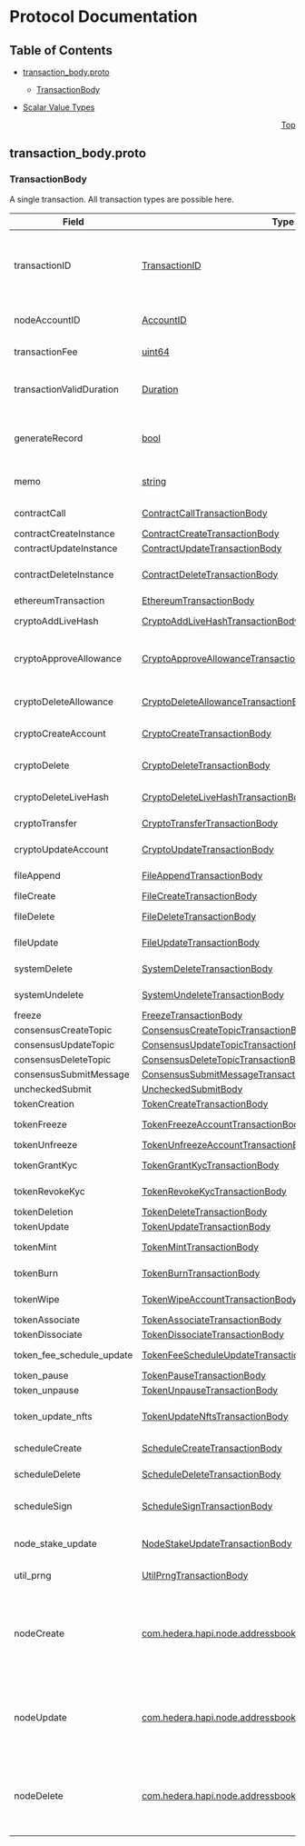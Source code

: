 # Protocol Documentation
<a name="top"></a>

## Table of Contents

- [transaction_body.proto](#transaction_body-proto)
    - [TransactionBody](#proto-TransactionBody)
  
- [Scalar Value Types](#scalar-value-types)



<a name="transaction_body-proto"></a>
<p align="right"><a href="#top">Top</a></p>

## transaction_body.proto



<a name="proto-TransactionBody"></a>

### TransactionBody
A single transaction. All transaction types are possible here.


| Field | Type | Label | Description |
| ----- | ---- | ----- | ----------- |
| transactionID | [TransactionID](#proto-TransactionID) |  | The ID for this transaction, which includes the payer's account (the account paying the transaction fee). If two transactions have the same transactionID, they won't both have an effect |
| nodeAccountID | [AccountID](#proto-AccountID) |  | The account of the node that submits the client's transaction to the network |
| transactionFee | [uint64](#uint64) |  | The maximum transaction fee the client is willing to pay |
| transactionValidDuration | [Duration](#proto-Duration) |  | The transaction is invalid if consensusTimestamp > transactionID.transactionValidStart + transactionValidDuration |
| generateRecord | [bool](#bool) |  | **Deprecated.** Should a record of this transaction be generated? (A receipt is always generated, but the record is optional) |
| memo | [string](#string) |  | Any notes or descriptions that should be put into the record (max length 100) |
| contractCall | [ContractCallTransactionBody](#proto-ContractCallTransactionBody) |  | Calls a function of a contract instance |
| contractCreateInstance | [ContractCreateTransactionBody](#proto-ContractCreateTransactionBody) |  | Creates a contract instance |
| contractUpdateInstance | [ContractUpdateTransactionBody](#proto-ContractUpdateTransactionBody) |  | Updates a contract |
| contractDeleteInstance | [ContractDeleteTransactionBody](#proto-ContractDeleteTransactionBody) |  | Delete contract and transfer remaining balance into specified account |
| ethereumTransaction | [EthereumTransactionBody](#proto-EthereumTransactionBody) |  | An Ethereum encoded transaction. |
| cryptoAddLiveHash | [CryptoAddLiveHashTransactionBody](#proto-CryptoAddLiveHashTransactionBody) |  | Attach a new livehash to an account |
| cryptoApproveAllowance | [CryptoApproveAllowanceTransactionBody](#proto-CryptoApproveAllowanceTransactionBody) |  | Adds one or more approved allowances for spenders to transfer the paying account's hbar or tokens. |
| cryptoDeleteAllowance | [CryptoDeleteAllowanceTransactionBody](#proto-CryptoDeleteAllowanceTransactionBody) |  | Deletes one or more of the specific approved NFT serial numbers on an owner account. |
| cryptoCreateAccount | [CryptoCreateTransactionBody](#proto-CryptoCreateTransactionBody) |  | Create a new cryptocurrency account |
| cryptoDelete | [CryptoDeleteTransactionBody](#proto-CryptoDeleteTransactionBody) |  | Delete a cryptocurrency account (mark as deleted, and transfer hbars out) |
| cryptoDeleteLiveHash | [CryptoDeleteLiveHashTransactionBody](#proto-CryptoDeleteLiveHashTransactionBody) |  | Remove a livehash from an account |
| cryptoTransfer | [CryptoTransferTransactionBody](#proto-CryptoTransferTransactionBody) |  | Transfer amount between accounts |
| cryptoUpdateAccount | [CryptoUpdateTransactionBody](#proto-CryptoUpdateTransactionBody) |  | Modify information such as the expiration date for an account |
| fileAppend | [FileAppendTransactionBody](#proto-FileAppendTransactionBody) |  | Add bytes to the end of the contents of a file |
| fileCreate | [FileCreateTransactionBody](#proto-FileCreateTransactionBody) |  | Create a new file |
| fileDelete | [FileDeleteTransactionBody](#proto-FileDeleteTransactionBody) |  | Delete a file (remove contents and mark as deleted until it expires) |
| fileUpdate | [FileUpdateTransactionBody](#proto-FileUpdateTransactionBody) |  | Modify information such as the expiration date for a file |
| systemDelete | [SystemDeleteTransactionBody](#proto-SystemDeleteTransactionBody) |  | Hedera administrative deletion of a file or smart contract |
| systemUndelete | [SystemUndeleteTransactionBody](#proto-SystemUndeleteTransactionBody) |  | To undelete an entity deleted by SystemDelete |
| freeze | [FreezeTransactionBody](#proto-FreezeTransactionBody) |  | Freeze the nodes |
| consensusCreateTopic | [ConsensusCreateTopicTransactionBody](#proto-ConsensusCreateTopicTransactionBody) |  | Creates a topic |
| consensusUpdateTopic | [ConsensusUpdateTopicTransactionBody](#proto-ConsensusUpdateTopicTransactionBody) |  | Updates a topic |
| consensusDeleteTopic | [ConsensusDeleteTopicTransactionBody](#proto-ConsensusDeleteTopicTransactionBody) |  | Deletes a topic |
| consensusSubmitMessage | [ConsensusSubmitMessageTransactionBody](#proto-ConsensusSubmitMessageTransactionBody) |  | Submits message to a topic |
| uncheckedSubmit | [UncheckedSubmitBody](#proto-UncheckedSubmitBody) |  | UNDOCUMENTED |
| tokenCreation | [TokenCreateTransactionBody](#proto-TokenCreateTransactionBody) |  | Creates a token instance |
| tokenFreeze | [TokenFreezeAccountTransactionBody](#proto-TokenFreezeAccountTransactionBody) |  | Freezes account not to be able to transact with a token |
| tokenUnfreeze | [TokenUnfreezeAccountTransactionBody](#proto-TokenUnfreezeAccountTransactionBody) |  | Unfreezes account for a token |
| tokenGrantKyc | [TokenGrantKycTransactionBody](#proto-TokenGrantKycTransactionBody) |  | Grants KYC to an account for a token |
| tokenRevokeKyc | [TokenRevokeKycTransactionBody](#proto-TokenRevokeKycTransactionBody) |  | Revokes KYC of an account for a token |
| tokenDeletion | [TokenDeleteTransactionBody](#proto-TokenDeleteTransactionBody) |  | Deletes a token instance |
| tokenUpdate | [TokenUpdateTransactionBody](#proto-TokenUpdateTransactionBody) |  | Updates a token instance |
| tokenMint | [TokenMintTransactionBody](#proto-TokenMintTransactionBody) |  | Mints new tokens to a token's treasury account |
| tokenBurn | [TokenBurnTransactionBody](#proto-TokenBurnTransactionBody) |  | Burns tokens from a token's treasury account |
| tokenWipe | [TokenWipeAccountTransactionBody](#proto-TokenWipeAccountTransactionBody) |  | Wipes amount of tokens from an account |
| tokenAssociate | [TokenAssociateTransactionBody](#proto-TokenAssociateTransactionBody) |  | Associate tokens to an account |
| tokenDissociate | [TokenDissociateTransactionBody](#proto-TokenDissociateTransactionBody) |  | Dissociate tokens from an account |
| token_fee_schedule_update | [TokenFeeScheduleUpdateTransactionBody](#proto-TokenFeeScheduleUpdateTransactionBody) |  | Updates a token's custom fee schedule |
| token_pause | [TokenPauseTransactionBody](#proto-TokenPauseTransactionBody) |  | Pauses the Token |
| token_unpause | [TokenUnpauseTransactionBody](#proto-TokenUnpauseTransactionBody) |  | Unpauses the Token |
| token_update_nfts | [TokenUpdateNftsTransactionBody](#proto-TokenUpdateNftsTransactionBody) |  | Update the metadata of one or more NFT's of a specific token type. |
| scheduleCreate | [ScheduleCreateTransactionBody](#proto-ScheduleCreateTransactionBody) |  | Creates a schedule in the network's action queue |
| scheduleDelete | [ScheduleDeleteTransactionBody](#proto-ScheduleDeleteTransactionBody) |  | Deletes a schedule from the network's action queue |
| scheduleSign | [ScheduleSignTransactionBody](#proto-ScheduleSignTransactionBody) |  | Adds one or more Ed25519 keys to the affirmed signers of a scheduled transaction |
| node_stake_update | [NodeStakeUpdateTransactionBody](#proto-NodeStakeUpdateTransactionBody) |  | Updates the staking info at the end of staking period to indicate new staking period has started. |
| util_prng | [UtilPrngTransactionBody](#proto-UtilPrngTransactionBody) |  | Generates a pseudorandom number. |
| nodeCreate | [com.hedera.hapi.node.addressbook.NodeCreateTransactionBody](#com-hedera-hapi-node-addressbook-NodeCreateTransactionBody) |  | A transaction body for a `createNode` request. <p> This transaction SHALL create a new consensus node record and add that record to the network address book. |
| nodeUpdate | [com.hedera.hapi.node.addressbook.NodeUpdateTransactionBody](#com-hedera-hapi-node-addressbook-NodeUpdateTransactionBody) |  | A transaction body for an `updateNode` request. <p> This transaction SHALL update an existing consensus node record in the network address book. |
| nodeDelete | [com.hedera.hapi.node.addressbook.NodeDeleteTransactionBody](#com-hedera-hapi-node-addressbook-NodeDeleteTransactionBody) |  | A transaction body for a `deleteNode` request. <p> This transaction SHALL remove an existing consensus node record from the network address book. |





 <!-- end messages -->

 <!-- end enums -->

 <!-- end HasExtensions -->

 <!-- end services -->



